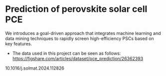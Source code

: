 # Prediction of perovskite solar cell PCE

 We introduces a goal-driven approach that integrates machine learning and data mining techniques to rapidly screen high-efficiency PSCs based on key features. 
* The data used in this project can be seen as follows: https://figshare.com/articles/dataset/pce_prediction/26362393


10.1016/j.solmat.2024.112826

